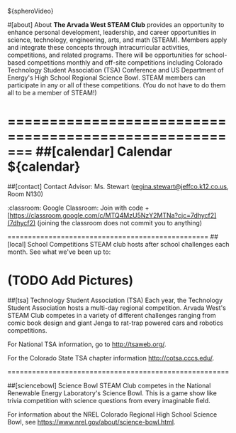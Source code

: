${spheroVideo}

#[about] About
**The Arvada West STEAM Club** provides an opportunity to enhance personal development, leadership, and career opportunities in science, technology, engineering, arts, and math (STEAM). Members apply and integrate these concepts through intracurricular activities, competitions, and related programs. There will be opportunities for school-based competitions monthly and off-site competitions including Colorado Technology Student Association (TSA) Conference and US Department of Energy's High School Regional Science Bowl. STEAM members can participate in any or all of these competitions. (You do not have to do them all to be a member of STEAM!)

=======================================================
##[calendar] Calendar
${calendar}
====================================================
##[contact] Contact
Advisor\: Ms. Stewart (regina.stewart@jeffco.k12.co.us, Room N130\)

:classroom: Google Classroom\: Join with code +[https://classroom.google.com/c/MTQ4MzU5NzY2MTNa?cjc=7dhycf2](7dhycf2)
(joining the classroom does not commit you to anything)

=================================================
##[local] School Competitions
STEAM club hosts after school challenges each month. See what we've been up to:

(TODO Add Pictures)
================================================

##[tsa] Technology Student Association (TSA)
Each year, the Technology Student Association hosts a multi-day regional competition. Arvada West's STEAM Club competes in a variety of different challenges ranging from comic book design and giant Jenga to rat-trap powered cars and robotics competitions.

For National TSA information, go to http://tsaweb.org/.

For the Colorado State TSA chapter information http://cotsa.cccs.edu/.

======================================================

##[sciencebowl] Science Bowl
STEAM Club competes in the National Renewable Energy Laboratory's Science Bowl. This is a game show like trivia competition with science questions from every imaginable field.

For information about the NREL Colorado Regional High School Science Bowl, see https://www.nrel.gov/about/science-bowl.html.